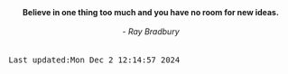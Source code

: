 
<div align="center"><b><span>Believe in one thing too much and you have no room for new ideas.  </span></b><br><br><i> - Ray Bradbury</i></div>
<br><br><kbd>Last updated:Mon Dec  2 12:14:57 2024</kbd>
